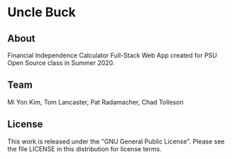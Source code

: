 # Uncle Buck

## About
Financial Independence Calculator Full-Stack Web App created for PSU Open Source class in Summer 2020.

## Team
Mi Yon Kim, Tom Lancaster, Pat Radamacher, Chad Tolleson

## License
This work is released under the "GNU General Public License". Please see the file LICENSE in this distribution for license terms.
